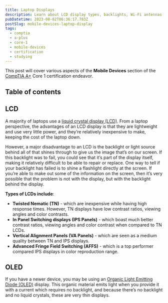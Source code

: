 ```yaml
---
title: Laptop Displays
description: Learn about LCD display types, backlights, Wi-Fi antennas, digitizers, and more.
pubDatetime: 2023-08-02T06:36:17.783Z
postSlug: mobile-devices-laptop-display
tags:
  - comptia
  - a-plus
  - core-1
  - mobile-devices
  - certification
  - studying
---
```


This post will cover various aspects of the **Mobile Devices** section of the [CompTIA A+](https://www.comptia.org/certifications/a) Core 1 certification endeavor.

## Table of contents

## LCD

A majority of laptops use a [liquid crystal display (LCD)](https://www.techtarget.com/whatis/definition/LCD-liquid-crystal-display). From a laptop perspective, the advantages of an LCD display is that they are lightweight and use very little power, and they’re relatively inexpensive to make, keeping the cost of the laptop down.

However, a major disadvantage to an LCD is the backlight or light source behind all of that shines through to give us the image that’s on our screen. If this backlight was to fail, you could see that it’s part of the display itself, making it relatively difficult to be able to repair or replace. One way to tell if your backlight has failed is to shine a flashlight directly at the screen. If you’re able to make out some of the information on the screen, then it’s very possible that the problem is not with the display, but with the backlight behind the display.

**Types of LCDs include**:

- **Twisted Nematic (TN)** - which are inexpensive while having high response times. However, TN displays have low contrast ratios, viewing angles and color contrasts.
- **In Panel Switching displays (IPS Panels)** - which boast much better contrast ratios, viewing angles and color contrast when compared to TN LCDs.
- **Vertical Alignment Panels (VA Panels)** - which are seen as a medium quality between TN and IPS displays.
- **Advanced Fringe Field Switching (AFFS)** - which is a top performer compared IPS displays in color reproduction range.

## OLED

If you have a newer device, you may be using an [Organic Light Emitting Diode (OLED)](https://www.techtarget.com/whatis/definition/OLED-TV) display. This organic material emits light when you provide it with a current which requires no backlight, and because there’s no backlight and no liquid crystals, these are very thin displays.
